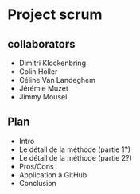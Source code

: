 # Project scrum

## collaborators

- Dimitri Klockenbring
- Colin Holler
- Céline Van Landeghem
- Jérémie Muzet
- Jimmy Mousel

## Plan

- Intro
- Le détail de la méthode (partie 1?)
- Le détail de la méthode (partie 2?)
- Pros/Cons
- Application à GitHub
- Conclusion
